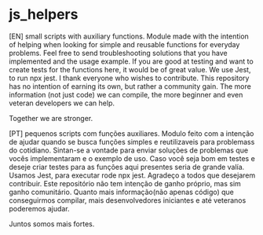 # js_helpers

[EN] 
small scripts with auxiliary functions.
Module made with the intention of helping when looking for simple and reusable functions for everyday problems.
Feel free to send troubleshooting solutions that you have implemented and the usage example.
If you are good at testing and want to create tests for the functions here, it would be of great value. 
We use Jest, to run npx jest.
I thank everyone who wishes to contribute. This repository has no intention of earning its own, but rather a community gain. The more information (not just code) we can compile, the more beginner and even veteran developers we can help.

Together we are stronger.

[PT]
pequenos scripts com funções auxiliares.
Modulo feito com a intenção de ajudar quando se busca funções simples e reutilizaveis para problemass do cotidiano.
Sintan-se a vontade para enviar soluções de problemas que  vocês implementaram e o exemplo de uso.
Caso você seja bom em testes e deseje criar testes para as funções aqui presentes seria de grande valía. Usamos Jest, para executar rode npx jest.
Agradeço a todos que desejarem contribuir. Este repositório não tem intenção de ganho próprio, mas sim ganho comunitário. Quanto mais informação(não apenas código) que conseguirmos compilar, mais desenvolvedores iniciantes e até veteranos poderemos ajudar.

Juntos somos mais fortes.